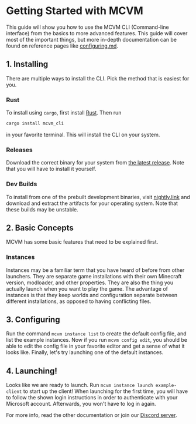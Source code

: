 # Getting Started with MCVM

This guide will show you how to use the MCVM CLI (Command-line interface) from the basics to more advanced features. This guide will cover most of the important things, but more in-depth documentation can be found on reference pages like [configuring.md](../configuring.md).

## 1. Installing
There are multiple ways to install the CLI. Pick the method that is easiest for you.

### Rust
To install using `cargo`, first install [Rust](https://rustup.rs/). Then run
```sh
cargo install mcvm_cli
```
in your favorite terminal. This will install the CLI on your system.

### Releases
Download the correct binary for your system from [the latest release](https://github.com/mcvm-launcher/mcvm/releases/latest).
Note that you will have to install it yourself.

### Dev Builds
To install from one of the prebuilt development binaries, visit [nightly.link](https://nightly.link/mcvm-launcher/mcvm/workflows/build/dev) and download and extract the artifacts for your operating system. Note that these builds may be unstable.

## 2. Basic Concepts
MCVM has some basic features that need to be explained first.

### Instances
Instances may be a familiar term that you have heard of before from other launchers. They are separate game installations with their own Minecraft version, modloader, and other properties. They are also the thing you actually launch when you want to play the game. The advantage of instances is that they keep worlds and configuration separate between different installations, as opposed to having conflicting files.

## 3. Configuring
Run the command `mcvm instance list` to create the default config file, and list the example instances. Now if you run `mcvm config edit`, you should be able to edit the config file in your favorite editor and get a sense of what it looks like. Finally, let's try launching one of the default instances.

## 4. Launching!
Looks like we are ready to launch. Run `mcvm instance launch example-client` to start up the client! When launching for the first time, you will have to follow the shown login instructions in order to authenticate with your Microsoft account. Afterwards, you won't have to log in again.

For more info, read the other documentation or join our [Discord server](https://discord.gg/25fhkjeTvW).
